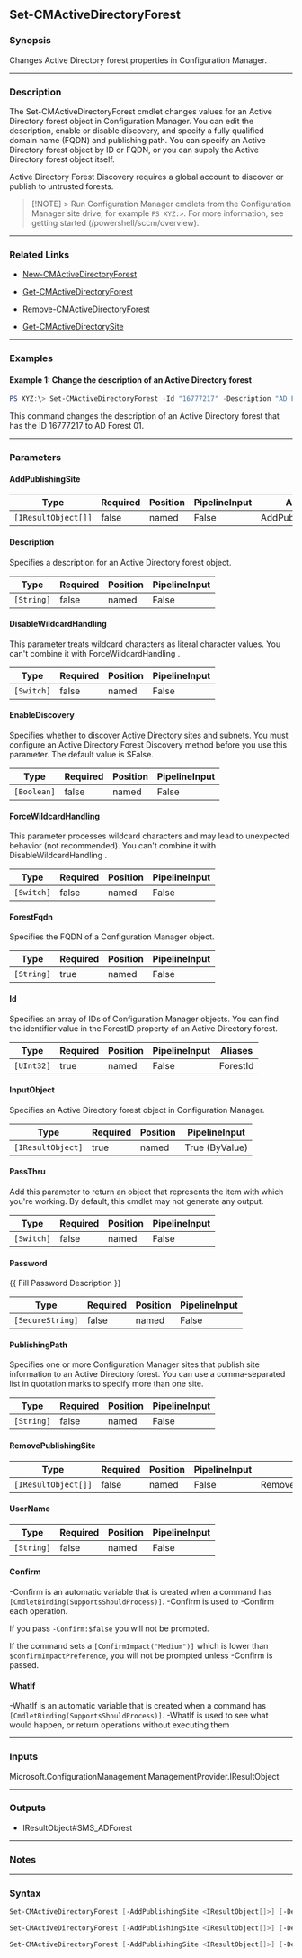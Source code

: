 Set-CMActiveDirectoryForest
---------------------------




### Synopsis
Changes Active Directory forest properties in Configuration Manager.



---


### Description

The Set-CMActiveDirectoryForest cmdlet changes values for an Active Directory forest object in Configuration Manager. You can edit the description, enable or disable discovery, and specify a fully qualified domain name (FQDN) and publishing path. You can specify an Active Directory forest object by ID or FQDN, or you can supply the Active Directory forest object itself.



Active Directory Forest Discovery requires a global account to discover or publish to untrusted forests.



> [!NOTE] > Run Configuration Manager cmdlets from the Configuration Manager site drive, for example `PS XYZ:>`. For more information, see getting started (/powershell/sccm/overview).



---


### Related Links
* [New-CMActiveDirectoryForest](New-CMActiveDirectoryForest)



* [Get-CMActiveDirectoryForest](Get-CMActiveDirectoryForest)



* [Remove-CMActiveDirectoryForest](Remove-CMActiveDirectoryForest)



* [Get-CMActiveDirectorySite](Get-CMActiveDirectorySite)





---


### Examples
#### Example 1: Change the description of an Active Directory forest
```PowerShell
PS XYZ:\> Set-CMActiveDirectoryForest -Id "16777217" -Description "AD Forest 01"
```
This command changes the description of an Active Directory forest that has the ID 16777217 to AD Forest 01.


---


### Parameters
#### **AddPublishingSite**








|Type               |Required|Position|PipelineInput|Aliases           |
|-------------------|--------|--------|-------------|------------------|
|`[IResultObject[]]`|false   |named   |False        |AddPublishingSites|



#### **Description**

Specifies a description for an Active Directory forest object.






|Type      |Required|Position|PipelineInput|
|----------|--------|--------|-------------|
|`[String]`|false   |named   |False        |



#### **DisableWildcardHandling**

This parameter treats wildcard characters as literal character values. You can't combine it with ForceWildcardHandling .






|Type      |Required|Position|PipelineInput|
|----------|--------|--------|-------------|
|`[Switch]`|false   |named   |False        |



#### **EnableDiscovery**

Specifies whether to discover Active Directory sites and subnets. You must configure an Active Directory Forest Discovery method before you use this parameter. The default value is $False.






|Type       |Required|Position|PipelineInput|
|-----------|--------|--------|-------------|
|`[Boolean]`|false   |named   |False        |



#### **ForceWildcardHandling**

This parameter processes wildcard characters and may lead to unexpected behavior (not recommended). You can't combine it with DisableWildcardHandling .






|Type      |Required|Position|PipelineInput|
|----------|--------|--------|-------------|
|`[Switch]`|false   |named   |False        |



#### **ForestFqdn**

Specifies the FQDN of a Configuration Manager object.






|Type      |Required|Position|PipelineInput|
|----------|--------|--------|-------------|
|`[String]`|true    |named   |False        |



#### **Id**

Specifies an array of IDs of Configuration Manager objects. You can find the identifier value in the ForestID property of an Active Directory forest.






|Type      |Required|Position|PipelineInput|Aliases |
|----------|--------|--------|-------------|--------|
|`[UInt32]`|true    |named   |False        |ForestId|



#### **InputObject**

Specifies an Active Directory forest object in Configuration Manager.






|Type             |Required|Position|PipelineInput |
|-----------------|--------|--------|--------------|
|`[IResultObject]`|true    |named   |True (ByValue)|



#### **PassThru**

Add this parameter to return an object that represents the item with which you're working. By default, this cmdlet may not generate any output.






|Type      |Required|Position|PipelineInput|
|----------|--------|--------|-------------|
|`[Switch]`|false   |named   |False        |



#### **Password**

{{ Fill Password Description }}






|Type            |Required|Position|PipelineInput|
|----------------|--------|--------|-------------|
|`[SecureString]`|false   |named   |False        |



#### **PublishingPath**

Specifies one or more Configuration Manager sites that publish site information to an Active Directory forest. You can use a comma-separated list in quotation marks to specify more than one site.






|Type      |Required|Position|PipelineInput|
|----------|--------|--------|-------------|
|`[String]`|false   |named   |False        |



#### **RemovePublishingSite**








|Type               |Required|Position|PipelineInput|Aliases              |
|-------------------|--------|--------|-------------|---------------------|
|`[IResultObject[]]`|false   |named   |False        |RemovePublishingSites|



#### **UserName**








|Type      |Required|Position|PipelineInput|
|----------|--------|--------|-------------|
|`[String]`|false   |named   |False        |



#### **Confirm**
-Confirm is an automatic variable that is created when a command has ```[CmdletBinding(SupportsShouldProcess)]```.
-Confirm is used to -Confirm each operation.

If you pass ```-Confirm:$false``` you will not be prompted.


If the command sets a ```[ConfirmImpact("Medium")]``` which is lower than ```$confirmImpactPreference```, you will not be prompted unless -Confirm is passed.

#### **WhatIf**
-WhatIf is an automatic variable that is created when a command has ```[CmdletBinding(SupportsShouldProcess)]```.
-WhatIf is used to see what would happen, or return operations without executing them


---


### Inputs
Microsoft.ConfigurationManagement.ManagementProvider.IResultObject





---


### Outputs
* IResultObject#SMS_ADForest






---


### Notes




---


### Syntax
```PowerShell
Set-CMActiveDirectoryForest [-AddPublishingSite <IResultObject[]>] [-Description <String>] [-DisableWildcardHandling] [-EnableDiscovery <Boolean>] [-ForceWildcardHandling] -ForestFqdn <String> [-PassThru] [-Password <SecureString>] [-PublishingPath <String>] [-RemovePublishingSite <IResultObject[]>] [-UserName <String>] [-Confirm] [-WhatIf] [<CommonParameters>]
```
```PowerShell
Set-CMActiveDirectoryForest [-AddPublishingSite <IResultObject[]>] [-Description <String>] [-DisableWildcardHandling] [-EnableDiscovery <Boolean>] [-ForceWildcardHandling] -Id <UInt32> [-PassThru] [-Password <SecureString>] [-PublishingPath <String>] [-RemovePublishingSite <IResultObject[]>] [-UserName <String>] [-Confirm] [-WhatIf] [<CommonParameters>]
```
```PowerShell
Set-CMActiveDirectoryForest [-AddPublishingSite <IResultObject[]>] [-Description <String>] [-DisableWildcardHandling] [-EnableDiscovery <Boolean>] [-ForceWildcardHandling] -InputObject <IResultObject> [-PassThru] [-Password <SecureString>] [-PublishingPath <String>] [-RemovePublishingSite <IResultObject[]>] [-UserName <String>] [-Confirm] [-WhatIf] [<CommonParameters>]
```
